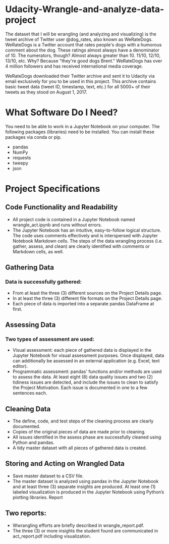 # Udacity-Wrangle-and-analyze-data-project
The dataset that I will be wrangling (and analyzing and visualizing) is the tweet archive of Twitter user @dog_rates, also known as WeRateDogs. WeRateDogs is a Twitter account that rates people's dogs with a humorous comment about the dog. These ratings almost always have a denominator of 10. The numerators, though? Almost always greater than 10. 11/10, 12/10, 13/10, etc. Why? Because "they're good dogs Brent." WeRateDogs has over 4 million followers and has received international media coverage.

WeRateDogs downloaded their Twitter archive and sent it to Udacity via email exclusively for you to be used in this project. This archive contains basic tweet data (tweet ID, timestamp, text, etc.) for all 5000+ of their tweets as they stood on August 1, 2017.

# What Software Do I Need?
You need to be able to work in a Jupyter Notebook on your computer. 
The following packages (libraries) need to be installed. You can install these packages via conda or pip.
- pandas
- NumPy
- requests
- tweepy
- json
# Project Specifications
## Code Functionality and Readability
- All project code is contained in a Jupyter Notebook named wrangle_act.ipynb and runs without errors.
- The Jupyter Notebook has an intuitive, easy-to-follow logical structure. The code uses comments effectively and is interspersed with Jupyter Notebook Markdown cells. The steps of the data wrangling process (i.e. gather, assess, and clean) are clearly identified with comments or Markdown cells, as well.
## Gathering Data
### Data is successfully gathered:

- From at least the three (3) different sources on the Project Details page.
- In at least the three (3) different file formats on the Project Details page.
- Each piece of data is imported into a separate pandas DataFrame at first.

## Assessing Data
### Two types of assessment are used:
- Visual assessment: each piece of gathered data is displayed in the Jupyter Notebook for visual assessment purposes. Once displayed, data can additionally be assessed in an external application (e.g. Excel, text editor).
- Programmatic assessment: pandas' functions and/or methods are used to assess the data.
At least eight (8) data quality issues and two (2) tidiness issues are detected, and include the issues to clean to satisfy the Project Motivation. Each issue is documented in one to a few sentences each.
## Cleaning Data
- The define, code, and test steps of the cleaning process are clearly documented.
- Copies of the original pieces of data are made prior to cleaning.
- All issues identified in the assess phase are successfully cleaned using Python and pandas.
- A tidy master dataset with all pieces of gathered data is created.
## Storing and Acting on Wrangled Data
- Save master dataset to a CSV file.
- The master dataset is analyzed using pandas in the Jupyter Notebook and at least three (3) separate insights are produced.
At least one (1) labeled visualization is produced in the Jupyter Notebook using Python’s plotting libraries.
Report
## Two reports:
- Wwrangling efforts are briefly described in wrangle_report.pdf.
- The three (3) or more insights the student found are communicated in act_report.pdf including visualization.

